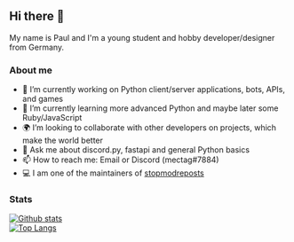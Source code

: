 ## Hi there 👋
My name is Paul and I'm a young student and hobby developer/designer from Germany.

### About me

- 🔭 I’m currently working on Python client/server applications, bots, APIs, and games
- 🌱 I’m currently learning more advanced Python and maybe later some Ruby/JavaScript
- 🌍 I’m looking to collaborate with other developers on projects, which make the world better
- 💬 Ask me about discord.py, fastapi and general Python basics
- 📫 How to reach me: Email or Discord (mectag#7884)
- 💻 I am one of the maintainers of [stopmodreposts](https://github.com/StopModReposts)

### Stats

[![Github stats](https://github-readme-stats.vercel.app/api?username=berrysauce&show_icons=true&theme=dark)](https://github.com/anuraghazra/github-readme-stats)\
[![Top Langs](https://github-readme-stats.vercel.app/api/top-langs/?username=berrysauce&layout=compact&theme=dark)](https://github.com/anuraghazra/github-readme-stats)
